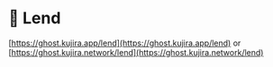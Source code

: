 # 📒 Lend

[https://ghost.kujira.app/lend](https://ghost.kujira.app/lend) or [https://ghost.kujira.network/lend](https://ghost.kujira.network/lend)
